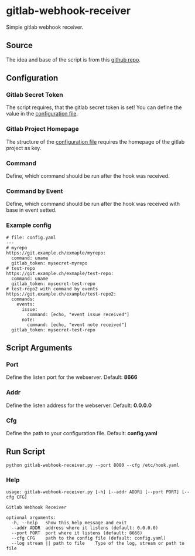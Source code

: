# gitlab-webhook-receiver
Simple gitlab webhook receiver.

## Source
The idea and base of the script is from this [github repo](https://github.com/schickling/docker-hook).

## Configuration

### Gitlab Secret Token
The script requires, that the gitlab secret token is set! You can define the value in the [configuration file](#example-config).

### Gitlab Project Homepage
The structure of the [configuration file](#example-config) requires the homepage of the gitlab project as key.

### Command
Define, which command should be run after the hook was received.

### Command by Event
Define, which command should be run after the hook was received with base in event setted.

### Example config
```
# file: config.yaml
---
# myrepo
https://git.example.ch/exmaple/myrepo:
  command: uname
  gitlab_token: mysecret-myrepo
# test-repo
https://git.example.ch/exmaple/test-repo:
  command: uname
  gitlab_token: mysecret-test-repo
# test-repo2 with command by events
https://git.example.ch/example/test-repo2:
  commands:
    events:
      issue:
        command: [echo, "event issue received"]
      note:
        command: [echo, "event note received"]
  gitlab_token: mysecret-test-repo
```

## Script Arguments

### Port
Define the listen port for the webserver. Default: **8666**

### Addr
Define the listen address for the webserver. Default: **0.0.0.0**

### Cfg
Define the path to your configuration file. Default: **config.yaml**



## Run Script

```
python gitlab-webhook-receiver.py --port 8080 --cfg /etc/hook.yaml
```


### Help
```
usage: gitlab-webhook-receiver.py [-h] [--addr ADDR] [--port PORT] [--cfg CFG]

Gitlab Webhook Receiver

optional arguments:
  -h, --help   show this help message and exit
  --addr ADDR  address where it listens (default: 0.0.0.0)
  --port PORT  port where it listens (default: 8666)
  --cfg CFG    path to the config file (default: config.yaml)
  --log stream || path to file    Type of the log, stream or path to file
```